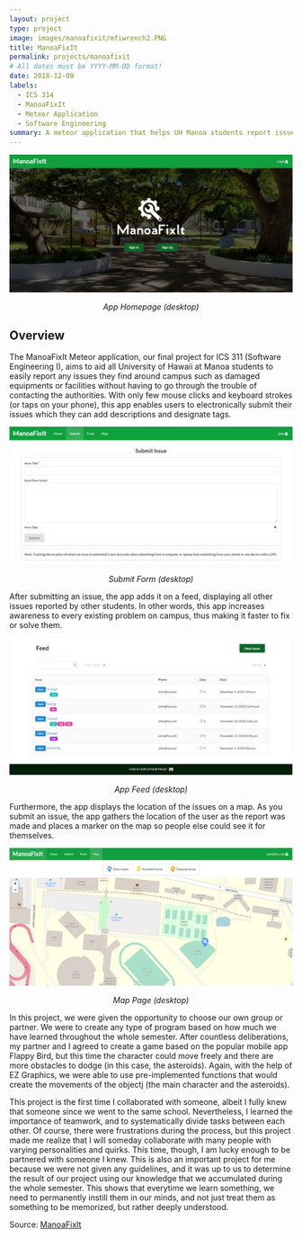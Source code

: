 ```yaml
---
layout: project
type: project
image: images/manoafixit/mfiwrench2.PNG
title: ManoaFixIt
permalink: projects/manoafixit
# All dates must be YYYY-MM-DD format!
date: 2018-12-09
labels:
  - ICS 314
  - ManoaFixIt
  - Meteor Application
  - Software Engineering
summary: A meteor application that helps UH Manoa students report issues around campus very efficiently.
---
```


<img class="ui big centered image" src="../images/manoafixit/m3landing.PNG">
<p align="center"> <i>App Homepage (desktop)</i> </p>

## Overview

The ManoaFixIt Meteor application, our final project for ICS 311 (Software Engineering I), aims to aid all University of Hawaii at Manoa students to easily report any issues they find around campus such as damaged equipments or facilities without having to go through the trouble of contacting the authorities. With only few mouse clicks and keyboard strokes (or taps on your phone), this app enables users to electronically submit their issues which they can add descriptions and designate tags.

<img class="ui big centered image" src="../images/manoafixit/m3submit.PNG">
<p align="center"> <i>Submit Form (desktop)</i> </p>

After submitting an issue, the app adds it on a feed, displaying all other issues reported by other students. In other words, this app increases awareness to every existing problem on campus, thus making it faster to fix or solve them.

<img class="ui big centered image" src="../images/manoafixit/m3feed.PNG">
<p align="center"> <i>App Feed (desktop)</i> </p>

Furthermore, the app displays the location of the issues on a map. As you submit an issue, the app gathers the location of the user as the report was made and places a marker on the map so people else could see it for themselves.

<img class="ui big centered image" src="../images/manoafixit/m3map.PNG">
<p align="center"> <i>Map Page (desktop)</i> </p>

In this project, we were given the opportunity to choose our own group or partner. We were to create any type of program based on how much we have learned throughout the whole semester. After countless deliberations, my partner and I agreed to create a game based on the popular mobile app Flappy Bird, but this time the character could move freely and there are more obstacles to dodge (in this case, the asteroids). Again, with the help of EZ Graphics, we were able to use pre-implemented functions that would create the movements of the objectj (the main character and the asteroids).

This project is the first time I collaborated with someone, albeit I fully knew that someone since we went to the same school. Nevertheless, I learned the importance of teamwork, and to systematically divide tasks between each other. Of course, there were frustrations during the process, but this project made me realize that I will someday collaborate with many people with varying personalities and quirks. This time, though, I am lucky enough to be partnered with someone I knew. This is also an important project for me because we were not given any guidelines, and it was up to us to determine the result of our project using our knowledge that we accumulated during the whole semester. This shows that everytime we learn something, we need to permanently instill them in our minds, and not just treat them as something to be memorized, but rather deeply understood.

Source: <a href="https://github.com/manoafixit/manoafixit/tree/master"><i class="large github icon"></i>ManoaFixIt</a>
